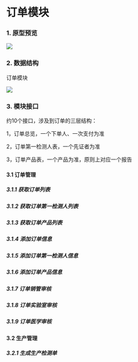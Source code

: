 # 订单模块

### 1. 原型预览

![](http://easyun.oss-cn-shanghai.aliyuncs.com/aegicare/picture/1620805797583_%E5%BE%AE%E4%BF%A1%E6%88%AA%E5%9B%BE_20210512154951.png)

### 2. 数据结构

订单模块

![](http://easyun.oss-cn-shanghai.aliyuncs.com/aegicare/picture/1620616926909_%E6%95%B0%E6%8D%AE%E7%BB%93%E6%9E%84_%E8%AE%A2%E5%8D%95.png)



### 3. 模块接口

约10个接口，涉及到订单的三层结构：

1，订单总览，一个下单人、一次支付为准

2，订单第一检测人表，一个先证者为准

3，订单产品表，一个产品为准，原则上对应一个报告

#### 3.1 订单管理

##### 3.1.1 获取订单列表

##### 3.1.2 获取订单第一检测人列表

##### 3.1.3 获取订单产品列表

##### 3.1.4 添加订单信息

##### 3.1.5 添加订单第一检测人信息

##### 3.1.6 添加订单产品信息

##### 3.1.7 订单销管审核

##### 3.1.8 订单实验室审核

##### 3.1.9 订单医学审核

#### 3.2 生产管理

##### 3.2.1 生成生产检测单

